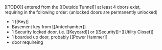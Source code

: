 [[TODO]]
entered from the [[Outside Tunnel]] at least 4 doors exist, requiring in the following order: (unlocked doors are permanently unlocked)
- 1 [[Key]]
- Basement key from [[Antechamber]]
- 1 Security locked door, i.e. [[Keycard]] or [[Security]]+[[Utility Closet]]
- 1 boarded up door, probably [[Power Hammer]]
- door requireing 